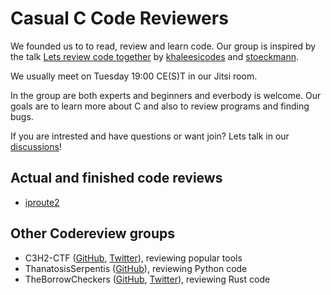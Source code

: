 # Casual C Code Reviewers

We founded us to to read, review and learn code. Our group is inspired by the talk [Lets review code together](https://media.ccc.de/v/rc3-2021-cwtv-228-lets-review-code-toget) by [khaleesicodes](https://github.com/khaleesicodes) and [stoeckmann](https://github.com/stoeckmann).

We usually meet on Tuesday 19:00 CE(S)T in our Jitsi room.

In the group are both experts and beginners and everbody is welcome. Our goals are to learn more about C and also to review programs and finding bugs.

If you are intrested and have questions or want join? Lets talk in our [discussions](https://github.com/CasualCCodeReviewers/about/discussions)!

## Actual and finished code reviews
- [iproute2](https://github.com/shemminger/iproute2)

## Other Codereview groups

- C3H2-CTF ([GitHub](https://github.com/c3h2-ctf/),
  [Twitter](https://twitter.com/c3h2_ctf)), reviewing popular tools
- ThanatosisSerpentis ([GitHub](https://github.com/ThanatosisSerpentis)),
  reviewing Python code
- TheBorrowCheckers ([GitHub](https://github.com/TheBorrowCheckers/about),
  [Twitter](https://twitter.com/sagi_schwarz)), reviewing Rust code
